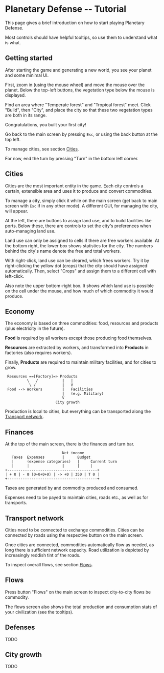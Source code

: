 # Planetary Defense -- Tutorial

This page gives a brief introduction on how to start playing Planetary Defense.

Most controls should have helpful tooltips, so use them to understand what is what.

## Getting started

After starting the game and generating a new world, you see your planet and some minimal UI.

First, zoom in (using the mouse wheel) and move the mouse over the planet.
Below the top-left buttons, the vegetation type below the mouse is displayed.

Find an area where "Temperate forest" and "Tropical forest" meet.
Click "Build", then "City", and place the city so that these two vegetation types are both in its range.

Congratulations, you built your first city!

Go back to the main screen by pressing `Esc`, or using the back button at the top left.

To manage cities, see section [Cities](#cities).

For now, end the turn by pressing "Turn" in the bottom left corner.

## Cities

Cities are the most important entity in the game.
Each city controls a certain, extensible area and uses it to produce and convert commodities.

To manage a city, simply click it while on the main screen (get back to main screen with `Esc` if in any other mode).
A different GUI, for managing the city, will appear.

At the left, there are buttons to assign land use, and to build facilities like ports.
Below these, there are controls to set the city's preferences when auto-managing land use.

Land use can only be assigned to cells if there are free workers available.
At the bottom right, the lower box shows statistics for the city.
The numbers behind the city's name denote the free and total workers.

With right-click, land use can be cleared, which frees workers.
Try it by right-clicking the yellow dot (crops) that the city should have assigned automatically.
Then, select "Crops" and assign them to a different cell with left-click.

Also note the upper bottom-right box.
It shows which land use is possible on the cell under the mouse, and how much of which commodity it would produce.

## Economy

The economy is based on three commodities: food, resources and products (plus electricity in the future).

**Food** is required by all workers except those producing food themselves.

**Resources** are extracted by workers, and transformed into **Products** in factories (also requires workers).

Finally, **Products** are required to maintain military facilities, and for cities to grow.

```
 Resources ==[Factory]=> Products
          \   /           |   |
           \ /            |   V
 Food --> Workers         |   Facilities
                          |   (e.g. Military)
                          V
                       City growth
```

Production is local to cities, but everything can be transported along the [Transport network](transport-network).

## Finances

At the top of the main screen, there is the finances and turn bar.

```
                          Net income
   Taxes  Expenses        |      Budget
   |      (expense categories)   |     Current turn
   |      |               |      |     |
+-----------------------------------------+
| + 0 | - 0 (0+0+0+0) | -> +0 | 350 | T 0 |
+-----------------------------------------+
```

Taxes are generated by and commodity produced and consumed.

Expenses need to be payed to maintain cities, roads etc., as well as for transports.

## Transport network

Cities need to be connected to exchange commodities.
Cities can be connected by roads using the respective button on the main screen.

Once cities are connected, commodities automatically flow as needed, as long there is sufficient network capacity.
Road utilization is depicted by increasingly reddish tint of the roads.

To inspect overall flows, see section [Flows](#flows).

## Flows

Press button "Flows" on the main screen to inspect city-to-city flows be commodity.

The flows screen also shows the total production and consumption stats of your civilization (see the tooltips).

## Defenses

TODO

## City growth

TODO
